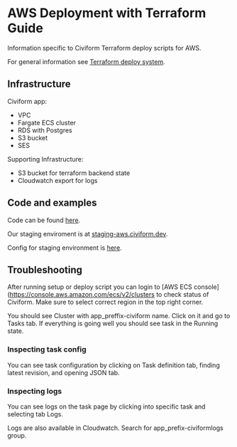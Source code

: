 # AWS Deployment with Terraform Guide

Information specific to Civiform Terraform deploy scripts for AWS.

For general information see [Terraform deploy system](terraform-deploy-system.md).


## Infrastructure

Civiform app:
* VPC
* Fargate ECS cluster
* RDS with Postgres
* S3 bucket
* SES

Supporting Infrastructure:
* S3 bucket for terraform backend state
* Cloudwatch export for logs

## Code and examples
Code can be found [here](https://github.com/civiform/civiform/tree/main/cloud/aws).

Our staging enviroment is at [staging-aws.civiform.dev](https://staging-aws.civiform.dev).

Config for staging environment is [here](https://github.com/civiform/staging-aws-deploy/blob/main/civiform_config.sh).

## Troubleshooting

After running setup or deploy script you can login to [AWS ECS console](https://console.aws.amazon.com/ecs/v2/clusters to check status of Civiform. Make sure to select correct region in the top right corner.

You should see Cluster with app_preffix-civiform name. Click on it and go to Tasks tab. If everything is going well you should see task in the Running state.

### Inspecting task config

You can see task configuration by clicking on Task definition tab, finding latest revision, and opening JSON tab. 

### Inspecting logs

You can see logs on the task page by clicking into specific task and selecting tab Logs.

Logs are also available in Cloudwatch. Search for app_prefix-civiformlogs group.

 
